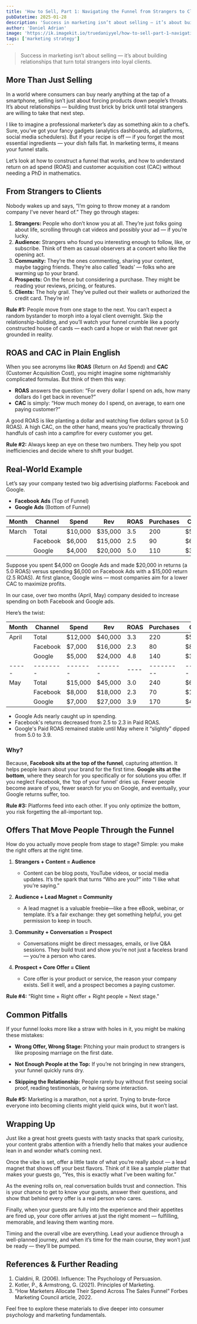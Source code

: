 ```yaml
---
title: 'How to Sell, Part 1: Navigating the Funnel from Strangers to Clients'
pubDatetime: 2025-01-28
description: 'Success in marketing isn’t about selling — it’s about building relationships that turn total strangers into loyal clients.'
author: 'Daniel Adrian'
image: 'https://ik.imagekit.io/truedaniyyel/how-to-sell-part-1-navigating-the-funnel-from-strangers-to-clients.webp'
tags: ['marketing strategy']
---
```


> Success in marketing isn’t about selling — it’s about building relationships that turn total strangers into loyal clients.

## More Than Just Selling

In a world where consumers can buy nearly anything at the tap of a smartphone, selling isn’t just about forcing products down people’s throats. It’s about relationships — building trust brick by brick until total strangers are willing to take that next step.

I like to imagine a professional marketer’s day as something akin to a chef’s. Sure, you’ve got your fancy gadgets (analytics dashboards, ad platforms, social media schedulers). But if your recipe is off — if you forget the most essential ingredients — your dish falls flat. In marketing terms, it means your funnel stalls.

Let’s look at how to construct a funnel that works, and how to understand return on ad spend (ROAS) and customer acquisition cost (CAC) without needing a PhD in mathematics.

## From Strangers to Clients

Nobody wakes up and says, “I’m going to throw money at a random company I’ve never heard of.” They go through stages:

1. **Strangers:** People who don’t know you at all. They’re just folks going about life, scrolling through cat videos and possibly your ad — if you’re lucky.
2. **Audience:** Strangers who found you interesting enough to follow, like, or subscribe. Think of them as casual observers at a concert who like the opening act.
3. **Community:** They’re the ones commenting, sharing your content, maybe tagging friends. They’re also called ‘leads’ — folks who are warming up to your brand.
4. **Prospects:** On the fence but considering a purchase. They might be reading your reviews, pricing, or features.
5. **Clients:** The holy grail. They’ve pulled out their wallets or authorized the credit card. They’re in!

**Rule #1:** People move from one stage to the next. You can’t expect a random bystander to morph into a loyal client overnight. Skip the relationship-building, and you’ll watch your funnel crumble like a poorly constructed house of cards — each card a hope or wish that never got grounded in reality.

## ROAS and CAC in Plain English

When you see acronyms like **ROAS** (Return on Ad Spend) and **CAC** (Customer Acquisition Cost), you might imagine some nightmarishly complicated formulas. But think of them this way:

- **ROAS** answers the question: “For every dollar I spend on ads, how many dollars do I get back in revenue?”
- **CAC** is simply: “How much money do I spend, on average, to earn one paying customer?”

A good ROAS is like planting a dollar and watching five dollars sprout (a 5.0 ROAS). A high CAC, on the other hand, means you’re practically throwing handfuls of cash into a campfire for every customer you get.

**Rule #2:** Always keep an eye on these two numbers. They help you spot inefficiencies and decide where to shift your budget.

## Real-World Example

Let’s say your company tested two big advertising platforms: Facebook and Google.

- **Facebook Ads** (Top of Funnel)
- **Google Ads** (Bottom of Funnel)

| Month | Channel  | Spend   | Rev     | ROAS | Purchases | CAC   |
| ----- | -------- | ------- | ------- | ---- | --------- | ----- |
| March | Total    | $10,000 | $35,000 | 3.5  | 200       | $50.0 |
|       | Facebook | $6,000  | $15,000 | 2.5  | 90        | $66.7 |
|       | Google   | $4,000  | $20,000 | 5.0  | 110       | $36.4 |

Suppose you spent $4,000 on Google Ads and made $20,000 in returns (a 5.0 ROAS) versus spending $6,000 on Facebook Ads with a $15,000 return (2.5 ROAS). At first glance, Google wins — most companies aim for a lower CAC to maximize profits.

In our case, over two months (April, May) company desided to increase spending on both Facebook and Google ads.

Here’s the twist:

| Month | Channel  | Spend   | Rev     | ROAS | Purchases | CAC    |
| ----- | -------- | ------- | ------- | ---- | --------- | ------ |
| April | Total    | $12,000 | $40,000 | 3.3  | 220       | $54.5  |
|       | Facebook | $7,000  | $16,000 | 2.3  | 80        | $87.5  |
|       | Google   | $5,000  | $24,000 | 4.8  | 140       | $35.7  |
| ----- | -------- | ------- | ------- | ---- | --------- | ------ |
| May   | Total    | $15,000 | $45,000 | 3.0  | 240       | $62.5  |
|       | Facebook | $8,000  | $18,000 | 2.3  | 70        | $114.3 |
|       | Google   | $7,000  | $27,000 | 3.9  | 170       | $41.2  |

- Google Ads nearly caught up in spending.
- Facebook's returns decreased from 2.5 to 2.3 in Paid ROAS.
- Google's Paid ROAS remained stable until May where it “slightly” dipped from 5.0 to 3.9.

### Why?

Because, **Facebook sits at the top of the funnel**, capturing attention. It helps people learn about your brand for the first time. **Google sits at the bottom**, where they search for you specifically or for solutions you offer. If you neglect Facebook, the ‘top of your funnel’ dries up. Fewer people become aware of you, fewer search for you on Google, and eventually, your Google returns suffer, too.

**Rule #3:** Platforms feed into each other. If you only optimize the bottom, you risk forgetting the all-important top.

## Offers That Move People Through the Funnel

How do you actually move people from stage to stage? Simple: you make the right offers at the right time.

1. **Strangers + Content = Audience**

   - Content can be blog posts, YouTube videos, or social media updates. It’s the spark that turns “Who are you?” into “I like what you’re saying.”

2. **Audience + Lead Magnet = Community**

   - A lead magnet is a valuable freebie—like a free eBook, webinar, or template. It’s a fair exchange: they get something helpful, you get permission to keep in touch.

3. **Community + Conversation = Prospect**

   - Conversations might be direct messages, emails, or live Q&A sessions. They build trust and show you’re not just a faceless brand — you’re a person who cares.

4. **Prospect + Core Offer = Client**

   - Core offer is your product or service, the reason your company exists. Sell it well, and a prospect becomes a paying customer.

**Rule #4:** “Right time + Right offer + Right people = Next stage.”

## Common Pitfalls

If your funnel looks more like a straw with holes in it, you might be making these mistakes:

- **Wrong Offer, Wrong Stage:** Pitching your main product to strangers is like proposing marriage on the first date.

- **Not Enough People at the Top:** If you’re not bringing in new strangers, your funnel quickly runs dry.

- **Skipping the Relationship:** People rarely buy without first seeing social proof, reading testimonials, or having some interaction.

**Rule #5:** Marketing is a marathon, not a sprint. Trying to brute-force everyone into becoming clients might yield quick wins, but it won’t last.

## Wrapping Up

Just like a great host greets guests with tasty snacks that spark curiosity, your content grabs attention with a friendly hello that makes your audience lean in and wonder what’s coming next.

Once the vibe is set, offer a little taste of what you’re really about — a lead magnet that shows off your best flavors. Think of it like a sample platter that makes your guests go, “Yes, this is exactly what I’ve been waiting for.”

As the evening rolls on, real conversation builds trust and connection. This is your chance to get to know your guests, answer their questions, and show that behind every offer is a real person who cares.

Finally, when your guests are fully into the experience and their appetites are fired up, your core offer arrives at just the right moment — fulfilling, memorable, and leaving them wanting more.

Timing and the overall vibe are everything. Lead your audience through a well-planned journey, and when it’s time for the main course, they won’t just be ready — they’ll be pumped.

## References & Further Reading

1. Cialdini, R. (2006). Influence: The Psychology of Persuasion.
2. Kotler, P., & Armstrong, G. (2021). Principles of Marketing.
3. “How Marketers Allocate Their Spend Across The Sales Funnel” Forbes Marketing Council article, 2022.

Feel free to explore these materials to dive deeper into consumer psychology and marketing fundamentals.
